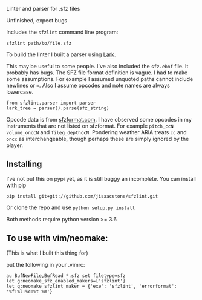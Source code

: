 Linter and parser for .sfz files

Unfinished, expect bugs

Includes the `sfzlint` command line program:

    sfzlint path/to/file.sfz

To build the linter I built a parser using [Lark](https://github.com/lark-parser/lark).

This may be useful to some people. I've also included the `sfz.ebnf` file. It probably has bugs.
The SFZ file format definition is vague. I had to make some assumptions. For example I assumed unquoted paths
cannot include newlines or `=`. Also I assume opcodes and note names are always lowercase.

    from sfzlint.parser import parser
    lark_tree = parser().parse(sfz_string)

Opcode data is from [sfzformat.com](https://sfzformat.com/). I have observed some opcodes in my instruments that are not listed on sfzformat.
For example `pitch_ccN` `volume_onccN` and `fileg_depthccN`. Pondering weather ARIA treats `cc` and `oncc` as interchangeable,
though perhaps these are simply ignored by the player.

## Installing

I've not put this on pypi yet, as it is still buggy an incomplete. You can install with pip

    pip install git+git://github.com/jisaacstone/sfzlint.git

Or clone the repo and use `python setup.py install`

Both methods require python version >= 3.6

## To use with vim/neomake:

(This is what I built this thing for)

put the following in your .vimrc:

    au BufNewFile,BufRead *.sfz set filetype=sfz
    let g:neomake_sfz_enabled_makers=['sfzlint']
    let g:neomake_sfzlint_maker = {'exe': 'sfzlint', 'errorformat': '%f:%l:%c:%t %m'}
